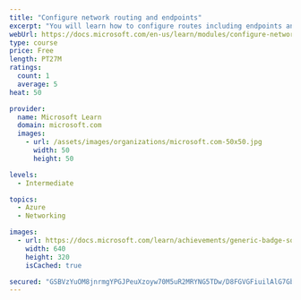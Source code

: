 ```yaml
---
title: "Configure network routing and endpoints"
excerpt: "You will learn how to configure routes including endpoints and private links."
webUrl: https://docs.microsoft.com/en-us/learn/modules/configure-network-routing-endpoints/
type: course
price: Free
length: PT27M
ratings:
  count: 1
  average: 5
heat: 50

provider:
  name: Microsoft Learn
  domain: microsoft.com
  images:
    - url: /assets/images/organizations/microsoft.com-50x50.jpg
      width: 50
      height: 50

levels:
  - Intermediate

topics:
  - Azure
  - Networking

images:
  - url: https://docs.microsoft.com/learn/achievements/generic-badge-social.png
    width: 640
    height: 320
    isCached: true

secured: "GSBVzYuOM8jnrmgYPGJPeuXzoyw70M5uR2MRYNG5TDw/D8FGVGFiuilAlG7GbLKt608SrRbY17hNcSjjZO74K9C1Iul0PnmpAtNNplHx43zl+oGCO+g8ov9psVswMeK6/91DB2LtpCA3WdM8YvW3582yiFm4XtgRr6zObh+FBrUUAAFtKUl4jS/PIgtPRMM2jiXWi/NHcThMtENQKKlKn/8CoafcDFXx2Bu1f3MDNYmSpUE1T/Ue25dbuoZzBq/bWGB7P5fIR6uQZxks/+DkbeS53u8NEoEAA9y6U9Kb8F9yZZQMYCzfA3XTTkD8+pyrg8ICKrKYswuIGuEMN4JeMnDxiFNHr0Mn3hRi7uyEGlfIsP/VyH67L3A6fQGpBwAXLKty673B59xzRHHB/yCk+hk/GZuR3mYVKeSZV49z7Mk=;sk3jFg0z4DIEKDmcMgsPhQ=="
---
```


